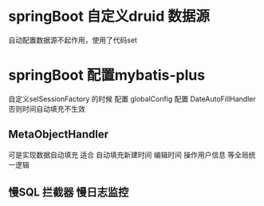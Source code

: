 # springBoot 自定义druid 数据源

自动配置数据源不起作用，使用了代码set

# springBoot 配置mybatis-plus

自定义selSessionFactory 的时候
配置 globalConfig
配置 DateAutoFillHandler
否则时间自动填充不生效
## MetaObjectHandler
可是实现数据自动填充 适合 自动填充新建时间 编辑时间
操作用户信息 等全局统一逻辑


## 慢SQL 拦截器  慢日志监控

